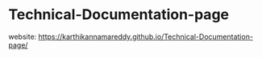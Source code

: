 # Technical-Documentation-page


website: https://karthikannamareddy.github.io/Technical-Documentation-page/
